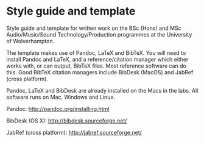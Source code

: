 # Style guide and template

Style guide and template for written work on the BSc (Hons) and MSc Audio/Music/Sound Technology/Production programmes at the University of Wolverhampton.

The template makes use of Pandoc, LaTeX and BibTeX. You will need to install Pandoc and LaTeX, and a reference/citation manager which either works with, or can output, BibTeX files. Most reference software can do this. Good BibTeX citation managers include BibDesk (MacOS) and JabRef (cross platform).

Pandoc, LaTeX and BibDesk are already installed on the Macs in the labs. All software runs on Mac, Windows and Linux.

Pandoc: <http://pandoc.org/installing.html>

BibDesk (OS X): <http://bibdesk.sourceforge.net/>

JabRef (cross platform): <http://jabref.sourceforge.net/>
